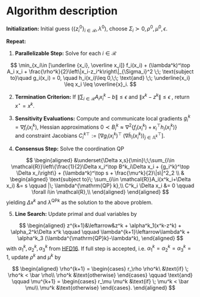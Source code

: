 
# Algorithm description


**Initialization:** Initial guess $\left (\{z_i^0\}_{i\in \mathcal{R}},\lambda^0 \right )$, choose $\Sigma_i \succ 0,\rho^0,\mu^0,\epsilon$. 

**Repeat:**

1. **Parallelizable Step:**
Solve for each $i \in \mathcal{R}$

$$
\min_{x_i\in [\underline {x_i}, \overline x_i]} f_i(x_i) + (\lambda^k)^\top A_i x_i + \frac{\rho^k}{2}\left\|x_i-z_i^k\right\|_{\Sigma_i}^2 \;\;
\text{subject to}\quad g_i(x_i) = 0, \quad h_i(x_i)\leq 0,\;\; \text{and} \;\; \underline{x_i} \leq x_i \leq  \overline{x}_i.
$$

2. **Termination Criterion:** If $\left\|\sum_{i\in \mathcal{R}}A_ix^k_i -b \right\|\leq \epsilon \text{ and } \left\| x^k - z^k \right \|\leq \epsilon\;,$ return $x^\star = x^k$.
		
3. **Sensitivity Evaluations:** Compute and communicate local gradients $g_i^k=\nabla f_i(x_i^k)$,
		Hessian approximations $0 \prec B_i^k \approx \nabla^2 \{ f_i( x_i^k )+\kappa_i^\top h_i(x_i^k)\}$   
        and constraint Jacobians $C^{k\top }_i :=\left [\nabla g_i(x^k_i)^\top\;  \left (\nabla \tilde  h_i(x^k_i) \right )_{j\in \mathbb{A}^k}^\top \right ]$. 
		
3. **Consensus Step:** Solve the coordination QP

$$
\begin{aligned}
&\underset{\Delta x,s}{\min}\;\;\sum_{i\in \mathcal{R}}\left\{\frac{1}{2}\Delta x_i^\top B^k_i\Delta x_i + {g_i^k}^\top \Delta x_i\right\}     + (\lambda^k)^\top s + \frac{\mu^k}{2}\|s\|^2_2  \\ 
&
\begin{aligned}
\text{subject to}\;                                   \sum_{i\in \mathcal{R}}A_i(x^k_i+\Delta x_i) &=  s    \qquad  |\; \lambda^{\mathrm{QP} k},\\
C^k_i \Delta x_i &= 0                                     \qquad   \forall i\in \mathcal{R},\\
\end{aligned}
\end{aligned}
$$ 
yielding $\Delta x^k$ and $\lambda^{\mathrm{QP}k}$ as the solution to the above problem.
		
5. **Line Search:** Update primal and dual variables by

$$
\begin{aligned}
z^{k+1}&\leftarrow&z^k + \alpha^k_1(x^k-z^k) + \alpha_2^k\Delta x^k \qquad \qquad
\lambda^{k+1}\leftarrow\lambda^k + \alpha^k_3 (\lambda^{\mathrm{QP}k}-\lambda^k),
\end{aligned}
$$
with $\alpha^k_1,\alpha^k_2,\alpha^k_3$ from [HFD16](https://epubs.siam.org/doi/abs/10.1137/140975991). 
If full step is accepted, i.e. $\alpha_1^k=\alpha_2^k=\alpha_3^k=1$, update $\rho^k$ and $\mu^k$ by

$$
\begin{aligned} 
\rho^{k+1} =
\begin{cases}
r_\rho \rho^k\   &\text{if} \; \rho^k < \bar \rho\\ 
\rho^k &\text{otherwise} 
\end{cases} 
\qquad   \text{and} \qquad  
\mu^{k+1} =
\begin{cases}
r_\mu \mu^k   &\text{if} \; \mu^k < \bar \mu\\ 
\mu^k  &\text{otherwise} 
\end{cases}. 
\end{aligned}
$$

